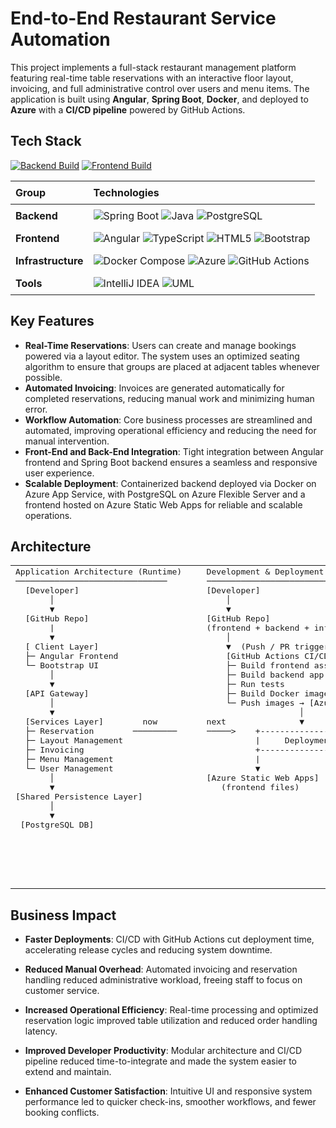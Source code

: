 # End-to-End Restaurant Service Automation

This project implements a full-stack restaurant management platform featuring real-time table reservations with an
interactive floor layout, invoicing, and full administrative control over users and menu items. The application is built
using **Angular**, **Spring Boot**, **Docker**, and deployed to **Azure** with a **CI/CD pipeline** powered by GitHub
Actions.

## Tech Stack

[![Backend Build](https://img.shields.io/github/actions/workflow/status/amertu/restaurant-service-system/master_restaurant-backend.yml?branch=master&label=backend-build&logo=github)](https://github.com/amertu/restaurant-service-system/actions/workflows/master_restaurant-backend.yml)
[![Frontend Build](https://img.shields.io/github/actions/workflow/status/amertu/restaurant-service-system/azure-static-web-apps-jolly-coast-0df939010.yml?branch=master&label=frontend-build&logo=github)](https://github.com/amertu/restaurant-service-system/actions/workflows/azure-static-web-apps-jolly-coast-0df939010.yml)
<table style="width:100%; border-collapse: collapse;">
  <thead>
    <tr>
      <th style="text-align:left; padding: 8px;">Group</th>
      <th style="text-align:left; padding: 8px;">Technologies</th>
    </tr>
  </thead>
  <tbody>
    <tr>
      <td style="padding: 8px;"><strong>Backend</strong></td>
      <td style="padding: 8px;">
        <img src="https://img.shields.io/badge/Spring%20Boot-3.4.5-brightgreen?style=plastic&logo=spring&logoColor=white" alt="Spring Boot" />
        <img src="https://img.shields.io/badge/Java-21-red?style=plastic&logo=openjdk&logoColor=white" alt="Java" />
        <img src="https://img.shields.io/badge/PostgreSQL-15.2-blue?style=plastic&logo=postgresql&logoColor=white" alt="PostgreSQL" />
      </td>
    </tr>
    <tr>
      <td style="padding: 8px;"><strong>Frontend</strong></td>
      <td style="padding: 8px;">
        <img src="https://img.shields.io/badge/Angular-19.0.0-d33af0?style=plastic&logo=angular&logoColor=white" alt="Angular" />
        <img src="https://img.shields.io/badge/TypeScript-5.4.5-09476B?style=plastic&logo=typescript&logoColor=white" alt="TypeScript" />
        <img src="https://img.shields.io/badge/HTML-5-orange?style=plastic&logo=html5&logoColor=white" alt="HTML5" />
        <img src="https://img.shields.io/badge/Bootstrap-5.3.6-7952B3?style=plastic&logo=bootstrap&logoColor=white" alt="Bootstrap" />
      </td>
    </tr>
    <tr>
      <td style="padding: 8px;"><strong>Infrastructure</strong></td>
      <td style="padding: 8px;">
        <img src="https://img.shields.io/badge/Docker-28.0.4-blue?logo=docker&logoColor=white" alt="Docker Compose" />
        <img src="https://img.shields.io/badge/Cloud-Azure-0078D4?logo=microsoftazure&logoColor=white" alt="Azure" />
        <img src="https://img.shields.io/badge/CI%2FCD-GitHub%20Actions-2088FF?logo=githubactions&logoColor=white" alt="GitHub Actions" />
      </td>
    </tr>
    <tr>
      <td style="padding: 8px;"><strong>Tools</strong></td>
      <td style="padding: 8px;">
        <img src="https://img.shields.io/badge/IntelliJ_IDEA-2E2E2E?style=plastic&logo=intellijidea&logoColor=white" alt="IntelliJ IDEA" />
        <img src="https://img.shields.io/badge/UML-FABD14?style=plastic&logo=uml&logoColor=white" alt="UML" />
      </td>
    </tr>
  </tbody>
</table>

## Key Features

- **Real-Time Reservations**: Users can create and manage bookings powered via a layout editor. The system uses an
  optimized seating algorithm to ensure that groups are placed at adjacent tables whenever possible.
- **Automated Invoicing**: Invoices are generated automatically for completed reservations, reducing manual work and
  minimizing human error.
- **Workflow Automation**: Core business processes are streamlined and automated, improving operational efficiency and
  reducing the need for manual intervention.
- **Front-End and Back-End Integration**: Tight integration between Angular frontend and Spring Boot backend ensures a
  seamless and responsive user experience.
- **Scalable Deployment**: Containerized backend deployed via Docker on Azure App Service, with PostgreSQL on Azure
  Flexible Server and a frontend hosted on Azure Static Web Apps for reliable and scalable operations.

## Architecture

<table>
    <tr>
        <td valign="top">
<pre style="margin: 0;">
Application Architecture (Runtime)
───────────────────────────────
  [Developer]
       │
       ▼
  [GitHub Repo]
       |
       ▼
  [ Client Layer]
  ├─ Angular Frontend
  └─ Bootstrap UI
       │
       ▼
  [API Gateway]
       │
       ▼
  [Services Layer]        now        
  ├─ Reservation        ─────────
  ├─ Layout Management 
  ├─ Invoicing
  ├─ Menu Management
  └─ User Management
       │
       ▼
[Shared Persistence Layer]
       │
       ▼
 [PostgreSQL DB]
</pre>
        </td>
        <td valign="top">
<pre style="margin: 0;">
Development & Deployment Pipeline
────────────────────────────────────────
[Developer]
    │
    ▼
[GitHub Repo]
(frontend + backend + infra + migrations)
    │
    ▼  (Push / PR triggers)
    [GitHub Actions CI/CD]
    ├─ Build frontend assets
    ├─ Build backend app
    ├─ Run tests
    ├─ Build Docker images
    └─ Push images → [Azure Container Registry]
                   │
next               ▼
─────>    +------------------------+
          |     Deployment         |
          +------------------------+
          |                        |
          ▼                        ▼
[Azure Static Web Apps]      [Azure App Service]
   (frontend files)          (backend container)
                                   │
                                   ▼
                            [Config: Env Vars]
                                   │
                                   ▼
                            [Azure PostgreSQL DB]
                          (Managed, secure connection)
                                   │
                                   ▼
                           [Azure Blob Storage]
</pre>
        </td>
    </tr>
</table>

## Business Impact

- **Faster Deployments**: CI/CD with GitHub Actions cut deployment time, accelerating release cycles and reducing system
  downtime.

- **Reduced Manual Overhead**: Automated invoicing and reservation handling reduced administrative workload, freeing
  staff to focus on customer service.

- **Increased Operational Efficiency**: Real-time processing and optimized reservation logic improved table utilization
  and reduced order handling latency.

- **Improved Developer Productivity**: Modular architecture and CI/CD pipeline reduced time-to-integrate and made the
  system easier to extend and maintain.

- **Enhanced Customer Satisfaction**: Intuitive UI and responsive system performance led to quicker check-ins, smoother
  workflows, and fewer booking conflicts.